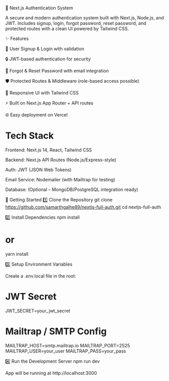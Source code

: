 🔐 Next.js Authentication System

A secure and modern authentication system built with Next.js, Node.js, and JWT.
Includes signup, login, forgot password, reset password, and protected routes with a clean UI powered by Tailwind CSS.

✨ Features

🔑 User Signup & Login with validation

🔒 JWT-based authentication for security

📧 Forgot & Reset Password with email integration

🛡️ Protected Routes & Middleware (role-based access possible)

🎨 Responsive UI with Tailwind CSS

⚡ Built on Next.js App Router + API routes

🌐 Easy deployment on Vercel

# Tech Stack

Frontend: Next.js 14, React, Tailwind CSS

Backend: Next.js API Routes (Node.js/Express-style)

Auth: JWT (JSON Web Tokens)

Email Service: Nodemailer (with Mailtrap for testing)

Database: (Optional – MongoDB/PostgreSQL integration ready)

🚀 Getting Started
1️⃣ Clone the Repository
git clone https://github.com/samarthgalhe89/nextjs-full-auth.git
cd nextjs-full-auth

2️⃣ Install Dependencies
npm install
# or
yarn install

3️⃣ Setup Environment Variables

Create a .env.local file in the root:

# JWT Secret
JWT_SECRET=your_jwt_secret

# Mailtrap / SMTP Config
MAILTRAP_HOST=smtp.mailtrap.io
MAILTRAP_PORT=2525
MAILTRAP_USER=your_user
MAILTRAP_PASS=your_pass

4️⃣ Run the Development Server
npm run dev

App will be running at http://localhost:3000
